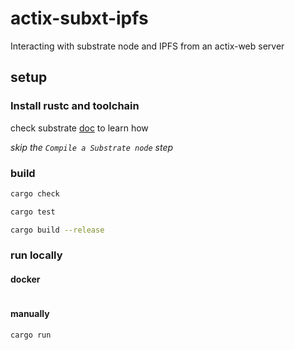 # actix-subxt-ipfs

Interacting with substrate node and IPFS from an actix-web server

## setup

### Install rustc and toolchain

check substrate [doc](https://docs.substrate.io/install/linux/#install-required-packages-and-rust) to learn how

*skip the `Compile a Substrate node` step*

### build

```bash
cargo check
```

```bash
cargo test
```

```bash
cargo build --release
```

### run locally

#### docker

```bash

```

#### manually

```bash
cargo run
```
